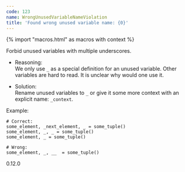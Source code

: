 ```yaml
---
code: 123
name: WrongUnusedVariableNameViolation
title: 'Found wrong unused variable name: {0}'
---
```


{% import "macros.html" as macros with context %}

Forbid unused variables with multiple underscores.

  - Reasoning:  
    We only use `_` as a special definition for an unused variable.
    Other variables are hard to read. It is unclear why would one use
    it.

  - Solution:  
    Rename unused variables to `_` or give it some more context with an
    explicit name: `_context`.

Example:

    # Correct:
    some_element, _next_element, _ = some_tuple()
    some_element, _, _ = some_tuple()
    some_element, _ = some_tuple()
    
    # Wrong:
    some_element, _, __  = some_tuple()

<div class="versionadded">

0.12.0

</div>